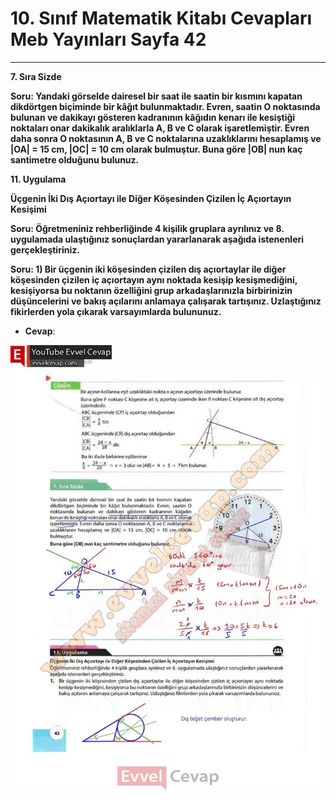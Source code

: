 # 10. Sınıf Matematik Kitabı Cevapları Meb Yayınları Sayfa 42

---

**7. Sıra Sizde**

**Soru: Yandaki görselde dairesel bir saat ile saatin bir kısmını kapatan dikdörtgen biçiminde bir kâğıt bulunmaktadır. Evren, saatin O noktasında bulunan ve dakikayı gösteren kadranının kâğıdın kenarı ile kesiştiği noktaları onar dakikalık aralıklarla A, B ve C olarak işaretlemiştir. Evren daha sonra O noktasının A, B ve C noktalarına uzaklıklarını hesaplamış ve |OA| = 15 cm, |OC| = 10 cm olarak bulmuştur. Buna göre |OB| nun kaç santimetre olduğunu bulunuz.**

**11. Uygulama**

**Üçgenin İki Dış Açıortayı ile Diğer Köşesinden Çizilen İç Açıortayın Kesişimi**

**Soru: Öğretmeniniz rehberliğinde 4 kişilik gruplara ayrılınız ve 8. uygulamada ulaştığınız sonuçlardan yararlanarak aşağıda istenenleri gerçekleştiriniz.**

**Soru: 1) Bir üçgenin iki köşesinden çizilen dış açıortaylar ile diğer köşesinden çizilen iç açıortayın aynı noktada kesişip kesişmediğini, kesişiyorsa bu noktanın özelliğini grup arkadaşlarınızla birbirinizin düşüncelerini ve bakış açılarını anlamaya çalışarak tartışınız. Uzlaştığınız fikirlerden yola çıkarak varsayımlarda bulununuz.**

-   **Cevap**:

![Image 1](./image_1.webp)